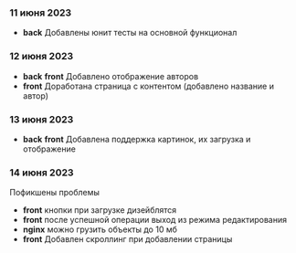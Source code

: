 ### 11 июня 2023

 - **back** Добавлены юнит тесты на основной функционал

### 12 июня 2023

 - **back** **front** Добавлено отображение авторов
 - **front** Доработана страница с контентом (добавлено название и автор)

### 13 июня 2023

 - **back** **front** Добавлена поддержка картинок, их загрузка и отображение

### 14 июня 2023

 Пофикшены проблемы
 - **front** кнопки при загрузке дизейблятся
 - **front** после успешной операции выход из режима редактирования
 - **nginx** можно грузить объекты до 10 мб
 - **front** Добавлен скроллинг при добавлении страницы

